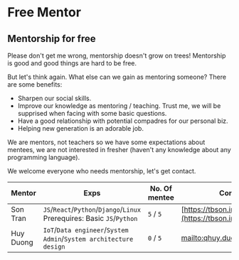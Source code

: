 # Free Mentor

## Mentorship for free

Please don't get me wrong, mentorship doesn't grow on trees! Mentorship is good and good things are hard to be free.

But let's think again. What else can we gain as mentoring someone? There are some benefits:

-   Sharpen our social skills.
-   Improve our knowledge as mentoring / teaching. Trust me, we will be supprised when facing with some basic questions.
-   Have a good relationship with potential compadres for our personal biz.
-   Helping new generation is an adorable job.

We are mentors, not teachers so we have some expectations about mentees, we are not interested in fresher (haven't any
knowledge about any programming language).

We welcome everyone who needs mentorship, let's get contact.

| Mentor    | Exps                                                                          | No. Of mentee | Contact                                             |
| --------- | ----------------------------------------------------------------------------- | ------------- | --------------------------------------------------- |
| Son Tran  | `JS`/`React`/`Python`/`Django`/`Linux` <br/> Prerequires: Basic `JS`/`Python` | `5` / `5`     | [https://tbson.info](https://tbson.info)            |
| Huy Duong | `IoT`/`Data engineer`/`System Admin`/`System architecture design`             | `0` / `5`     | [mailto:qhuy.duong@gmail.com](qhuy.duong@gmail.com) |
